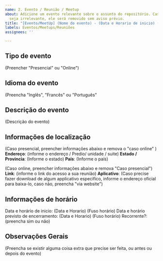 ```yaml
---
name: 2. Evento / Reunião / Meetup
about: Adicione um evento relevante sobre o assunto do repositório. Caso seu evento
  seja irrelevante, ele será removido sem aviso prévio.
title: "[Evento/MeetUp] (Nome do evento) - (Data e Horario de inicio) (Fuso horário) "
labels: Eventos/Meetups/Reuniões
assignees: ''

---
```


## Tipo de evento
(Preencher "Presencial" ou "Online")

## Idioma do evento
(Preencha "Inglês", "Francês" ou "Português"

## Descrição do evento
(Descrição do evento)


## Informações de localização
(Caso presencial, preencher informações abaixo e remova o "caso online" )
**Endereço**: (informe o endereço / Predio/ unidade / suite)
**Estado / Provincia**: (Informe o estado)
**País**: (Informe o país)

(Caso online, preencher informações abaixo e remova "Caso presencial")
**Link**: (informe o link do acesso a sua reunião)
**Aplicativo**: (Caso precise fazer download de algum applicativo especifico, informe o endereço oficial para baixa-lo, caso não, preencha "via website")

## Informações de horário
Data e horário de inicio: (Data e Horario) (Fuso horário) 
Data e horário previsto de encerramento: (Data e Horario) (Fuso horário) 
Recorrente?: (preencha sim ou não)


## Observações Gerais
(Preencha se existir alguma coisa extra que precise ser feita, ou antes ou depois do evento)
